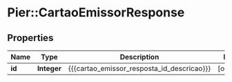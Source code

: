 # Pier::CartaoEmissorResponse

## Properties
Name | Type | Description | Notes
------------ | ------------- | ------------- | -------------
**id** | **Integer** | {{{cartao_emissor_resposta_id_descricao}}} | [optional] 


